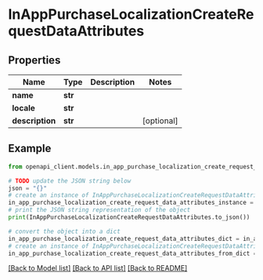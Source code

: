 # InAppPurchaseLocalizationCreateRequestDataAttributes


## Properties

Name | Type | Description | Notes
------------ | ------------- | ------------- | -------------
**name** | **str** |  | 
**locale** | **str** |  | 
**description** | **str** |  | [optional] 

## Example

```python
from openapi_client.models.in_app_purchase_localization_create_request_data_attributes import InAppPurchaseLocalizationCreateRequestDataAttributes

# TODO update the JSON string below
json = "{}"
# create an instance of InAppPurchaseLocalizationCreateRequestDataAttributes from a JSON string
in_app_purchase_localization_create_request_data_attributes_instance = InAppPurchaseLocalizationCreateRequestDataAttributes.from_json(json)
# print the JSON string representation of the object
print(InAppPurchaseLocalizationCreateRequestDataAttributes.to_json())

# convert the object into a dict
in_app_purchase_localization_create_request_data_attributes_dict = in_app_purchase_localization_create_request_data_attributes_instance.to_dict()
# create an instance of InAppPurchaseLocalizationCreateRequestDataAttributes from a dict
in_app_purchase_localization_create_request_data_attributes_from_dict = InAppPurchaseLocalizationCreateRequestDataAttributes.from_dict(in_app_purchase_localization_create_request_data_attributes_dict)
```
[[Back to Model list]](../README.md#documentation-for-models) [[Back to API list]](../README.md#documentation-for-api-endpoints) [[Back to README]](../README.md)


